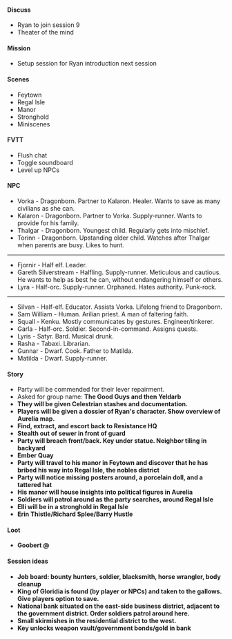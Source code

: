 #### Discuss
- Ryan to join session 9
- Theater of the mind
#### Mission
- Setup session for Ryan introduction next session
#### Scenes
- Feytown
- Regal Isle
- Manor
- Stronghold
- Miniscenes
#### FVTT
- Flush chat
- Toggle soundboard
- Level up NPCs
#### NPC
- Vorka - Dragonborn. Partner to Kalaron. Healer. Wants to save as many civilians as she can.
- Kalaron - Dragonborn. Partner to Vorka. Supply-runner. Wants to provide for his family.
- Thalgar - Dragonborn. Youngest child. Regularly gets into mischief.
- Torinn - Dragonborn. Upstanding older child. Watches after Thalgar when parents are busy. Likes to hunt.
-------------------------------------------------------
- Fjornir - Half elf. Leader.
- Gareth Silverstream - Halfling. Supply-runner. Meticulous and cautious. He wants to help as best he can, without endangering himself or others.
- Lyra - Half-orc. Supply-runner. Orphaned. Hates authority. Punk-rock.
------------------------------
- Silvan - Half-elf. Educator. Assists Vorka. Lifelong friend to Dragonborn.
- Sam William - Human. Arilian priest. A man of faltering faith.
- Squall - Kenku. Mostly communicates by gestures. Engineer/tinkerer.
- Garla - Half-orc. Soldier. Second-in-command. Assigns quests.
- Lyris - Satyr. Bard. Musical drunk.
- Rasha - Tabaxi. Librarian.
- Gunnar - Dwarf. Cook. Father to Matilda.
- Matilda - Dwarf. Supply-runner.
#### Story
- Party will be commended for their lever repairment. 
- Asked for group name: <b>The Good Guys and then Yeldarb</br>
- They will be given Celestrian stashes and documentation.
- Players will be given a dossier of Ryan's character. Show overview of Aurelia map.
- Find, extract, and escort back to Resistance HQ
- Stealth out of sewer in front of guard
- Party will breach front/back. Key under statue. Neighbor tiling in backyard
- Ember Quay
- Party will travel to his manor in Feytown and discover that he has bribed his way into Regal Isle, the nobles district
- Party will notice missing posters around, a porcelain doll, and a tattered hat
- His manor will house insights into political figures in Aurelia
- Soldiers will patrol around as the party searches, around Regal Isle
- Elli will be in a stronghold in Regal Isle
- Erin Thistle/Richard Splee/Barry Hustle
#### Loot
- Goobert @
#### Session ideas
- Job board: bounty hunters, soldier, blacksmith, horse wrangler, body cleanup
- King of Gloridia is found (by player or NPCs) and taken to the gallows. Give players option to save.
- National bank situated on the east-side business district, adjacent to the government district. Order soldiers patrol around here.
- Small skirmishes in the residential district to the west.
- Key unlocks weapon vault/government bonds/gold in bank